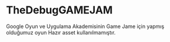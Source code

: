 # TheDebugGAMEJAM
Google Oyun ve Uygulama Akademisinin Game Jame için yapmış olduğumuz oyun Hazır asset kullanılmamıştır.
